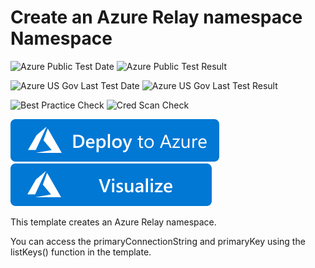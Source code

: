 # Create an Azure Relay namespace Namespace

![Azure Public Test Date](https://azurequickstartsservice.blob.core.windows.net/badges/101-azure-relay-create-namespace/PublicLastTestDate.svg)
![Azure Public Test Result](https://azurequickstartsservice.blob.core.windows.net/badges/101-azure-relay-create-namespace/PublicDeployment.svg)

![Azure US Gov Last Test Date](https://azurequickstartsservice.blob.core.windows.net/badges/101-azure-relay-create-namespace/FairfaxLastTestDate.svg)
![Azure US Gov Last Test Result](https://azurequickstartsservice.blob.core.windows.net/badges/101-azure-relay-create-namespace/FairfaxDeployment.svg)

![Best Practice Check](https://azurequickstartsservice.blob.core.windows.net/badges/101-azure-relay-create-namespace/BestPracticeResult.svg)
![Cred Scan Check](https://azurequickstartsservice.blob.core.windows.net/badges/101-azure-relay-create-namespace/CredScanResult.svg)

[![Deploy To Azure](https://raw.githubusercontent.com/Azure/azure-quickstart-templates/master/1-CONTRIBUTION-GUIDE/images/deploytoazure.svg?sanitize=true)]("https://portal.azure.com/#create/Microsoft.Template/uri/https%3A%2F%2Fraw.githubusercontent.com%2FAzure%2Fazure-quickstart-templates%2Fmaster%2F101-azure-relay-create-namespace%2Fazuredeploy.json")  [![Visualize](https://raw.githubusercontent.com/Azure/azure-quickstart-templates/master/1-CONTRIBUTION-GUIDE/images/visualizebutton.svg?sanitize=true)]("http://armviz.io/#/?load=https%3A%2F%2Fraw.githubusercontent.com%2FAzure%2Fazure-quickstart-templates%2Fmaster%2F101-azure-relay-create-namespace%2Fazuredeploy.json")
    


    


This template creates an Azure Relay namespace.

You can access the primaryConnectionString and primaryKey using the listKeys() function in the template.

